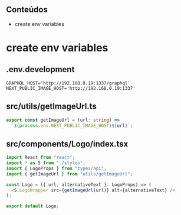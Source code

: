 ## Conteúdos

- create env variables

# create env variables

## .env.development

```
GRAPHQL_HOST='http://192.168.0.19:1337/graphql'
NEXT_PUBLIC_IMAGE_HOST='http://192.168.0.19:1337'

```

## src/utils/getImageUrl.ts

```ts
export const getImageUrl = (url: string) =>
  `${process.env.NEXT_PUBLIC_IMAGE_HOST}${url}`;
```

## src/components/Logo/index.tsx

```ts
import React from "react";
import * as S from "./styles";
import { LogoProps } from "types/api";
import { getImageUrl } from "utils/getImageUrl";

const Logo = ({ url, alternativeText }: LogoProps) => (
  <S.LogoWrapper src={getImageUrl(url)} alt={alternativeText} />
);

export default Logo;
```
